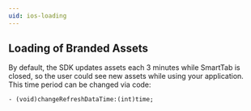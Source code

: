 ```yaml
---
uid: ios-loading
---
```


## Loading of Branded Assets

By default, the SDK updates assets each 3 minutes while SmartTab is closed, so the user could see new assets while using your application.  
This time period can be changed via code:  

`- (void)changeRefreshDataTime:(int)time;`